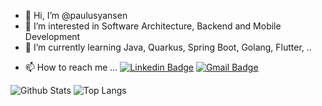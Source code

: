 - 👋 Hi, I’m @paulusyansen
- 👀 I’m interested in Software Architecture, Backend and Mobile Development
- 🌱 I’m currently learning Java, Quarkus, Spring Boot, Golang, Flutter, ..
<!-- - 💞️ I’m looking to collaborate on ... -->
- 📫 How to reach me ...
[![Linkedin Badge](https://img.shields.io/badge/-paulusyansen-blue?style=flat-square&logo=Linkedin&logoColor=white&link=https://www.linkedin.com/in/paulusyansen/)](https://www.linkedin.com/in/paulusyansen/)
[![Gmail Badge](https://img.shields.io/badge/-paulus.yansen@gmail.com-c14438?style=flat-square&logo=Gmail&logoColor=white&link=mailto:paulus.yansen@gmail.com)](mailto:paulus.yansen@gmail.com)

<!---
paulusyansen/paulusyansen is a ✨ special ✨ repository because its `README.md` (this file) appears on your GitHub profile.
You can click the Preview link to take a look at your changes.
--->
![Github Stats](https://github-readme-stats.vercel.app/api?username=paulusyansen&count_private=true&show_icons=true&include_all_commits=true)
![Top Langs](https://github-readme-stats.vercel.app/api/top-langs/?username=paulusyansen&hide=TeX&layout=compact)
